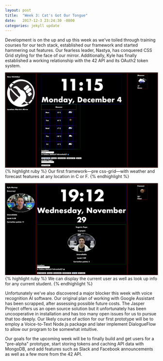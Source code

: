 ```yaml
---
layout: post
title:  "Week 3: Cat's Got Our Tongue"
date:   2017-12-3 23:24:30 -0800
categories: jekyll update
---
```


Development is on the up and up this week as we've toiled through training courses for our tech stack, established our framework and started hammering out features. Our fearless leader, Nastya, has conquered CSS Grid styling for the face of our mirror. Additionally, Kyle has finally established a working relationship with the 42 API and its OAuth2 token system.

![Weather Photo](/img/forecast.png)
{% highlight ruby %}
Our first framework—pre css-grid—with weather and forecast features at any location in C or F.
{% endhighlight %}

![User Photo](/img/users.png)
{% highlight ruby %}
We can display the current user as well as look up info for any current student.
{% endhighlight %}

Unfortunately we've also discovered a major blocker this week with voice recognition AI software. Our original plan of working with Google Assistant has been scrapped, after assessing possible future costs. The Jasper Project offers us an open source solution but it unfortunately has been uncooperative in installation and has too many open issues for us to pursue that too deeply. Our likely course of action for our first prototype will be to employ a Voice-to-Text Node.js package and later implement DialogueFlow to allow our program to be somewhat intuitive.

Our goals for the upcoming week will be to finally build and get users for a "pre-alpha" prototype, start storing tokens and caching API data with MongoDB, and add features such as Slack and Facebook announcements as well as a few more from the 42 API.
